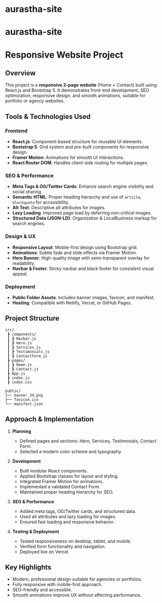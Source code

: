 # aurastha-site

# aurastha-site

# Responsive Website Project

## Overview

This project is a **responsive 2-page website** (Home + Contact) built using React.js and Bootstrap 5. It demonstrates front-end development, SEO optimization, responsive design, and smooth animations, suitable for portfolio or agency websites.

## Tools & Technologies Used

### Frontend

* **React.js**: Component-based structure for reusable UI elements.
* **Bootstrap 5**: Grid system and pre-built components for responsive design.
* **Framer Motion**: Animations for smooth UI interactions.
* **React Router DOM**: Handles client-side routing for multiple pages.

### SEO & Performance

* **Meta Tags & OG/Twitter Cards**: Enhance search engine visibility and social sharing.
* **Semantic HTML**: Proper heading hierarchy and use of `article`, `blockquote` for accessibility.
* **Alt Text**: Descriptive alt attributes for images.
* **Lazy Loading**: Improves page load by deferring non-critical images.
* **Structured Data (JSON-LD)**: Organization & LocalBusiness markup for search engines.

### Design & UX

* **Responsive Layout**: Mobile-first design using Bootstrap grid.
* **Animations**: Subtle fade and slide effects via Framer Motion.
* **Hero Banner**: High-quality image with semi-transparent overlay for readability.
* **Navbar & Footer**: Sticky navbar and black footer for consistent visual appeal.

### Deployment

* **Public Folder Assets**: Includes banner images, favicon, and manifest.
* **Hosting**: Compatible with Netlify, Vercel, or GitHub Pages.

## Project Structure

```
src/
 ┣ components/
 ┃ ┣ Navbar.js
 ┃ ┣ Hero.js
 ┃ ┣ Services.js
 ┃ ┣ Testimonials.js
 ┃ ┣ ContactForm.js
 ┣ pages/
 ┃ ┣ Home.js
 ┃ ┣ Contact.js
 ┣ App.js
 ┣ index.js
 ┣ index.css

public/
├── banner_34.png
├── favicon.ico
└── manifest.json
```

## Approach & Implementation

1. **Planning**

   * Defined pages and sections: Hero, Services, Testimonials, Contact Form.
   * Selected a modern color scheme and typography.

2. **Development**

   * Built modular React components.
   * Applied Bootstrap classes for layout and styling.
   * Integrated Framer Motion for animations.
   * Implemented a validated Contact Form.
   * Maintained proper heading hierarchy for SEO.

3. **SEO & Performance**

   * Added meta tags, OG/Twitter cards, and structured data.
   * Used alt attributes and lazy loading for images.
   * Ensured fast loading and responsive behavior.

4. **Testing & Deployment**

   * Tested responsiveness on desktop, tablet, and mobile.
   * Verified form functionality and navigation.
   * Deployed live on Vercel.

## Key Highlights

* Modern, professional design suitable for agencies or portfolios.
* Fully responsive with mobile-first approach.
* SEO-friendly and accessible.
* Smooth animations improve UX without affecting performance.
